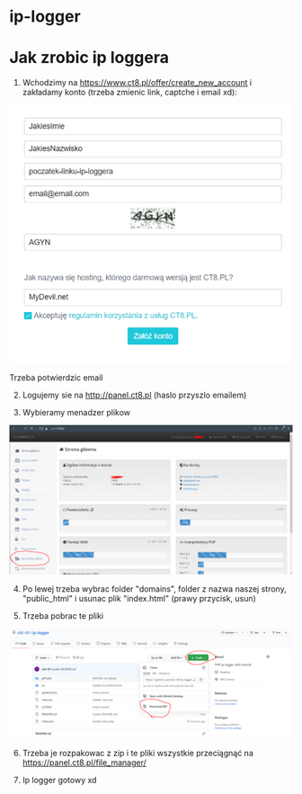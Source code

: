 # ip-logger

# Jak zrobic ip loggera
1. Wchodzimy na https://www.ct8.pl/offer/create_new_account i zakładamy konto (trzeba zmienic link, captche i email xd):
  <img src="/githubio/obraz_2021-01-25_122538.png"/>
  
  
  Trzeba potwierdzic email
  
2. Logujemy sie na http://panel.ct8.pl (haslo przyszlo emailem)
  
3. Wybieramy menadzer plikow
<img src="/githubio/obraz_2021-01-25_123142.png"/>

4. Po lewej trzeba wybrac folder "domains", folder z nazwa naszej strony, "public_html" i usunac plik "index.html" (prawy przycisk, usun)

5. Trzeba pobrac te pliki
<img src="/githubio/obraz_2021-01-25_123631.png"/>

6. Trzeba je rozpakowac z zip i te pliki wszystkie przeciągnąć na https://panel.ct8.pl/file_manager/ 

7. Ip logger gotowy xd
